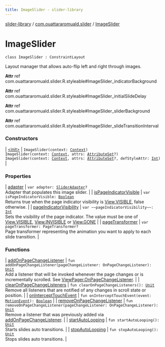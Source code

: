 ```yaml
---
title: ImageSlider - slider-library
---
```


[slider-library](../../index.html) / [com.ouattararomuald.slider](../index.html) / [ImageSlider](./index.html)

# ImageSlider

`class ImageSlider : ConstraintLayout`

Layout manager that allows auto-flip left and right through images.

**Attr**
ref com.ouattararomuald.slider.R.styleable#ImageSlider_indicatorBackground

**Attr**
ref com.ouattararomuald.slider.R.styleable#ImageSlider_initialSlideDelay

**Attr**
ref com.ouattararomuald.slider.R.styleable#ImageSlider_sliderBackground

**Attr**
ref com.ouattararomuald.slider.R.styleable#ImageSlider_slideTransitionInterval

### Constructors

| [&lt;init&gt;](-init-.html) | `ImageSlider(context: `[`Context`](https://developer.android.com/reference/android/content/Context.html)`)`<br>`ImageSlider(context: `[`Context`](https://developer.android.com/reference/android/content/Context.html)`, attrs: `[`AttributeSet`](https://developer.android.com/reference/android/util/AttributeSet.html)`?)`<br>`ImageSlider(context: `[`Context`](https://developer.android.com/reference/android/content/Context.html)`, attrs: `[`AttributeSet`](https://developer.android.com/reference/android/util/AttributeSet.html)`?, defStyleAttr: `[`Int`](https://kotlinlang.org/api/latest/jvm/stdlib/kotlin/-int/index.html)`)` |

### Properties

| [adapter](adapter.html) | `var adapter: `[`SliderAdapter`](../-slider-adapter/index.html)`?`<br>Adapter that populates this image slider. |
| [isPageIndicatorVisible](is-page-indicator-visible.html) | `var isPageIndicatorVisible: `[`Boolean`](https://kotlinlang.org/api/latest/jvm/stdlib/kotlin/-boolean/index.html)<br>Returns true when the page indicator visibility is [View.VISIBLE](https://developer.android.com/reference/android/view/View.html#VISIBLE), false otherwise. |
| [pageIndicatorVisibility](page-indicator-visibility.html) | `var ~~pageIndicatorVisibility~~: `[`Int`](https://kotlinlang.org/api/latest/jvm/stdlib/kotlin/-int/index.html)<br>Sets the visibility of the page indicator. The value must be one of [View.VISIBLE](https://developer.android.com/reference/android/view/View.html#VISIBLE), [View.INVISIBLE](https://developer.android.com/reference/android/view/View.html#INVISIBLE) or [View.GONE](https://developer.android.com/reference/android/view/View.html#GONE) |
| [pageTransformer](page-transformer.html) | `var pageTransformer: PageTransformer?`<br>Page transformer representing the animation you want to apply to each slide transition. |

### Functions

| [addOnPageChangeListener](add-on-page-change-listener.html) | `fun addOnPageChangeListener(pageChangeListener: OnPageChangeListener): `[`Unit`](https://kotlinlang.org/api/latest/jvm/stdlib/kotlin/-unit/index.html)<br>Add a listener that will be invoked whenever the page changes or is incrementally scrolled. See [ViewPager.OnPageChangeListener](#). |
| [clearOnPageChangeListeners](clear-on-page-change-listeners.html) | `fun clearOnPageChangeListeners(): `[`Unit`](https://kotlinlang.org/api/latest/jvm/stdlib/kotlin/-unit/index.html)<br>Remove all listeners that are notified of any changes in scroll state or position. |
| [onInterceptTouchEvent](on-intercept-touch-event.html) | `fun onInterceptTouchEvent(event: `[`MotionEvent`](https://developer.android.com/reference/android/view/MotionEvent.html)`): `[`Boolean`](https://kotlinlang.org/api/latest/jvm/stdlib/kotlin/-boolean/index.html) |
| [removeOnPageChangeListener](remove-on-page-change-listener.html) | `fun removeOnPageChangeListener(pageChangeListener: OnPageChangeListener): `[`Unit`](https://kotlinlang.org/api/latest/jvm/stdlib/kotlin/-unit/index.html)<br>Remove a listener that was previously added via [addOnPageChangeListener](add-on-page-change-listener.html). |
| [startAutoLooping](start-auto-looping.html) | `fun startAutoLooping(): `[`Unit`](https://kotlinlang.org/api/latest/jvm/stdlib/kotlin/-unit/index.html)<br>Starts slides auto transitions. |
| [stopAutoLooping](stop-auto-looping.html) | `fun stopAutoLooping(): `[`Unit`](https://kotlinlang.org/api/latest/jvm/stdlib/kotlin/-unit/index.html)<br>Stops slides auto transitions. |

